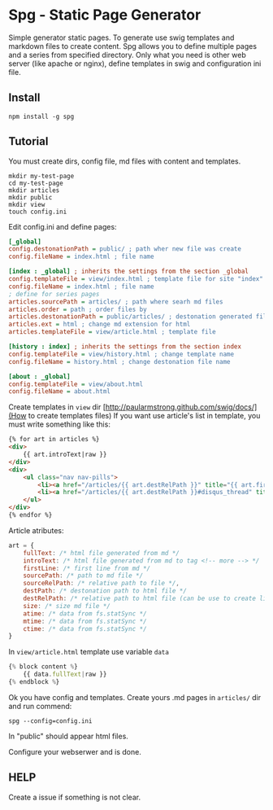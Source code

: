 Spg - Static Page Generator
===========================

Simple generator static pages. To generate use swig templates and markdown files to create content. Spg allows you to define multiple pages and a series from specified directory. Only what you need is other web server (like apache or nginx), define templates in swig and configuration ini file.

Install
-------

```
npm install -g spg
```

Tutorial
--------

You must create dirs, config file, md files with content and templates.
```
mkdir my-test-page
cd my-test-page
mkdir articles
mkdir public
mkdir view
touch config.ini
```
Edit config.ini and define pages:
```ini
[_global]
config.destonationPath = public/ ; path wher new file was create
config.fileName = index.html ; file name

[index : _global] ; inherits the settings from the section _global
config.templateFile = view/index.html ; template file for site "index"
config.fileName = index.html ; file name
; define for series pages
articles.sourcePath = articles/ ; path where searh md files
articles.order = path ; order files by
articles.destonationPath = public/articles/ ; destonation generated files
articles.ext = html ; change md extension for html
articles.templateFile = view/article.html ; template file

[history : index] ; inherits the settings from the section index
config.templateFile = view/history.html ; change template name
config.fileName = history.html ; change destonation file name

[about : _global]
config.templateFile = view/about.html
config.fileName = about.html
```

Create templates in `view` dir [http://paularmstrong.github.com/swig/docs/](How to create templates files)
If you want use article's list in template, you must write something like this:

```html
{% for art in articles %}
<div>
    {{ art.introText|raw }}
</div>
<div>
    <ul class="nav nav-pills">
        <li><a href="/articles/{{ art.destRelPath }}" title="{{ art.firstLine|title }}">Czytaj więcej</a></li>
        <li><a href="/articles/{{ art.destRelPath }}#disqus_thread" title="{{ art.firstLine|title }}">Komentuj</a></li>
    </ul>
</div>
{% endfor %}
```

Article atributes:

```js
art = {
    fullText: /* html file generated from md */
    introText: /* html file generated from md to tag <!-- more --> */
    firstLine: /* first line from md */
    sourcePath: /* path to md file */
    sourceRelPath: /* relative path to file */,
    destPath: /* destonation path to html file */
    destRelPath: /* relative path to html file (can be use to create links) */
    size: /* size md file */
    atime: /* data from fs.statSync */
    mtime: /* data from fs.statSync */
    ctime: /* data from fs.statSync */
}
```

In `view/article.html` template use variable `data`

```js
{% block content %}
    {{ data.fullText|raw }}
{% endblock %}
```

Ok you have config and templates. Create yours .md pages in `articles/` dir and run commend:

```
spg --config=config.ini
```
In "public" should appear html files.

Configure your webserwer and is done.

HELP
----

Create a issue if something is not clear.